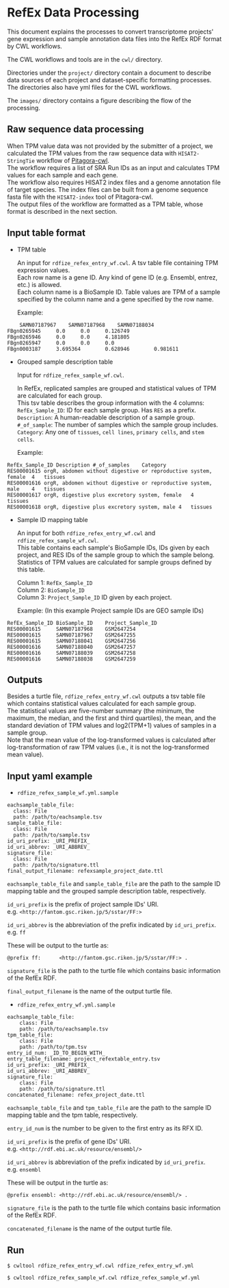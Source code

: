 # RefEx Data Processing
This document explains the processes to convert transcriptome projects' gene expression and sample annotation data files into the RefEx RDF format by CWL workflows.  

The CWL workflows and tools are in the `cwl/` directory.

Directories under the `project/` directory contain a document to describe data sources of each project and dataset-specific formatting processes. The directories also have yml files for the CWL workflows.

The `images/` directory contains a figure describing the flow of the processing.

## Raw sequence data processing
When TPM value data was not provided by the submitter of a project, we calculated the TPM values from the raw sequence data with `HISAT2-StringTie` workflow of [Pitagora-cwl](https://github.com/pitagora-network/pitagora-cwl).  
The workflow requires a list of SRA Run IDs as an input and calculates TPM values for each sample and each gene.  
The workflow also requires HISAT2 index files and a genome annotation file of target species. The index files can be built from a genome sequence fasta file with the `HISAT2-index` tool of Pitagora-cwl.  
The output files of the workflow are formatted as a TPM table, whose format is described in the next section.

## Input table format

-   TPM table

    An input for `rdfize_refex_entry_wf.cwl`. A tsv table file containing TPM expression values.  
    Each row name is a gene ID. Any kind of gene ID (e.g. Ensembl, entrez, etc.) is allowed.  
    Each column name is a BioSample ID.
    Table values are TPM of a sample specified by the column name and a gene specified by the row name.  
    
    Example:
```
	SAMN07187967    SAMN07187968    SAMN07188034
FBgn0265945     0.0     0.0     0.126749
FBgn0265946     0.0     0.0     4.181805
FBgn0265947     0.0     0.0     0.0
FBgn0003187     3.695364        0.628946        0.981611
```
-   Grouped sample description table

    Input for `rdfize_refex_sample_wf.cwl`.

    In RefEx, replicated samples are grouped and statistical values of TPM are calculated for each group.  
    This tsv table describes the group information with the 4 columns:
    `RefEx_Sample_ID`: ID for each sample group. Has `RES` as a prefix.  
    `Description`: A human-readable description of a sample group.  
    `#_of_sample`: The number of samples which the sample group includes.  
    `Category`: Any one of `tissues`, `cell lines`, `primary cells`, and `stem cells`.  

    Example:
```
RefEx_Sample_ID	Description	#_of_samples	Category
RES00001615	orgR, abdomen without digestive or reproductive system, female	4	tissues
RES00001616	orgR, abdomen without digestive or reproductive system, male	4	tissues
RES00001617	orgR, digestive plus excretory system, female	4	tissues
RES00001618	orgR, digestive plus excretory system, male	4	tissues
```    

-   Sample ID mapping table

    An input for both `rdfize_refex_entry_wf.cwl` and `rdfize_refex_sample_wf.cwl`.  
    This table contains each sample's BioSample IDs, IDs given by each project, and RES IDs of the sample group to which the sample belong.  
    Statistics of TPM values are calculated for sample groups defined by this table.
    
    Column 1: `RefEx_Sample_ID`  
    Column 2: `BioSample_ID`  
    Column 3: `Project_Sample_ID` ID given by each project. 
    
    Example:
    (In this example Project sample IDs are GEO sample IDs)
```
RefEx_Sample_ID BioSample_ID    Project_Sample_ID
RES00001615     SAMN07187968    GSM2647254
RES00001615     SAMN07187967    GSM2647255
RES00001615     SAMN07188041    GSM2647256
RES00001616     SAMN07188040    GSM2647257
RES00001616     SAMN07188039    GSM2647258
RES00001616     SAMN07188038    GSM2647259
```

## Outputs
Besides a turtle file, `rdfize_refex_entry_wf.cwl` outputs a tsv table file which contains statistical values calculated for each sample group.  
The statistical values are five-number summary (the minimum, the maximum, the median, and the first and third quartiles), the mean, and the standard deviation of TPM values and log2(TPM+1) values of samples in a sample group.  
Note that the mean value of the log-transformed values is calculated after log-transformation of raw TPM values (i.e., it is not the log-transformed mean value).

## Input yaml example

- `rdfize_refex_sample_wf.yml.sample`
```
eachsample_table_file:
  class: File
  path: /path/to/eachsample.tsv
sample_table_file:
  class: File
  path: /path/to/sample.tsv
id_uri_prefix: _URI_PREFIX_
id_uri_abbrev: _URI_ABBREV_
signature_file:
  class: File
  path: /path/to/signature.ttl
final_output_filename: refexsample_project_date.ttl
```
`eachsample_table_file` and `sample_table_file` are the path to the sample ID mapping table and the grouped sample description table, respectively.

`id_uri_prefix` is the prefix of project sample IDs' URI.  
e.g. `<http://fantom.gsc.riken.jp/5/sstar/FF:>`

`id_uri_abbrev` is the abbreviation of the prefix indicated by `id_uri_prefix`.  
e.g. `ff`

These will be output to the turtle as:  
```
@prefix ff:      <http://fantom.gsc.riken.jp/5/sstar/FF:> .
```
`signature_file` is the path to the turtle file which contains basic information of the RefEx RDF.  

`final_output_filename` is the name of the output turtle file.

- `rdfize_refex_entry_wf.yml.sample`
```
eachsample_table_file:
    class: File
    path: /path/to/eachsample.tsv
tpm_table_file:
    class: File
    path: /path/to/tpm.tsv
entry_id_num: _ID_TO_BEGIN_WITH_
entry_table_filename: project_refextable_entry.tsv
id_uri_prefix: _URI_PREFIX_
id_uri_abbrev: _URI_ABBREV_
signature_file:
    class: File
    path: /path/to/signature.ttl
concatenated_filename: refex_project_date.ttl
```
`eachsample_table_file` and `tpm_table_file` are the path to the sample ID mapping table and the tpm table, respectively.

`entry_id_num` is the number to be given to the first entry as its RFX ID.

`id_uri_prefix` is the prefix of gene IDs' URI.  
e.g. `<http://rdf.ebi.ac.uk/resource/ensembl/>`

`id_uri_abbrev` is abbreviation of the prefix indicated by `id_uri_prefix`.  
e.g. `ensembl`

These will be output in the turtle as:  
```
@prefix ensembl: <http://rdf.ebi.ac.uk/resource/ensembl/> .
```
`signature_file` is the path to the turtle file which contains basic information of the RefEx RDF.

`concatenated_filename` is the name of the output turtle file.

## Run

```
$ cwltool rdfize_refex_entry_wf.cwl rdfize_refex_entry_wf.yml
```
```
$ cwltool rdfize_refex_sample_wf.cwl rdfize_refex_sample_wf.yml
```
